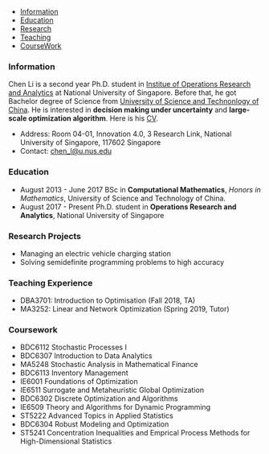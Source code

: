 
<!---
## Welcome to My Pages
[Biogrpahy](https://github.com/ascechen/ascechen.github.io/edit/master/Personal.md) | [Personal Stuff](https://github.com/ascechen/ascechen.github.io/edit/master/Personal.md)
--->

- [Information](#infor)
- [Education](#edu)
- [Research](#res)
- [Teaching](#teach)
- [CourseWork](#course)

<a name='infor'></a>
### Information 
Chen Li is a second year Ph.D. student in [Institue of Operations Research and Analytics](http://iora.nus.edu.sg/) at National University of Singapore. Before that, he got Bachelor degree of Science from [University of Science and Technonlogy of China](http://en.ustc.edu.cn/). He is interested in **decision making under uncertainty** and **large-scale optimization algorithm**. Here is his [CV](https://github.com/ascechen/ascechen.github.io/raw/master/myCV(1).pdf). 

- Address: Room 04-01, Innovation 4.0, 3 Research Link, National University of Singapore, 117602 Singapore
- Contact: chen_l@u.nus.edu


<a name='edu'></a>
### Education
- August 2013 - June 2017 BSc in **Computational Mathematics**, *Honors in Mathematics*, University of
Science and Technology of China. 
- August 2017 - Present Ph.D. student in **Operations Research and Analytics**, National University of
Singapore

<a name='res'></a>
### Research Projects

* Managing an electric vehicle charging station
* Solving semidefinite programming problems to high accuracy

<a name= 'teach'></a>
### Teaching Experience
* DBA3701: Introduction to Optimisation (Fall 2018, TA)
* MA3252: Linear and Network Optimization (Spring 2019, Tutor)

<a name='course'></a>
### Coursework

- BDC6112 Stochastic Processes I 
- BDC6307 Introduction to Data Analytics
- MA5248 Stochastic Analysis in Mathematical Finance
- BDC6113 Inventory Management 
- IE6001 Foundations of Optimization
- IE6511 Surrogate and Metaheuristic Global Optimization
- BDC6302 Discrete Optimization and Algorithms
- IE6509 Theory and Algorithms for Dynamic Programming 
- ST5222 Advanced Topics in Applied Statistics 
- BDC6304 Robust Modeling and Optimization
- ST5241 Concentration Inequalities and Emprical Process Methods for High-Dimensional Statistics



